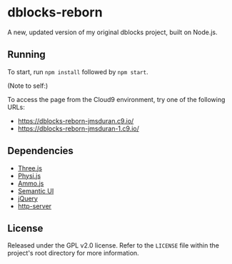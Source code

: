 # dblocks-reborn
A new, updated version of my original dblocks project, built on Node.js.

Running
----

To start, run `npm install` followed by `npm start`.

(Note to self:)

To access the page from the Cloud9 environment, try one of the following URLs:

* https://dblocks-reborn-jmsduran.c9.io/
* https://dblocks-reborn-jmsduran-1.c9.io/

Dependencies
----

* [Three.js](http://threejs.org/)
* [Physi.js](http://chandlerprall.github.io/Physijs/)
* [Ammo.js](https://github.com/kripken/ammo.js/)
* [Semantic UI](http://semantic-ui.com/)
* [jQuery](http://jquery.com/)
* [http-server](https://www.npmjs.com/package/http-server)

License
----

Released under the GPL v2.0 license. Refer to the `LICENSE` file within the project's root directory for more information.